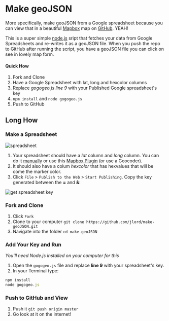 # Make geoJSON

More specifically, make geoJSON from a Google spreadsheet because you can view that in a beautiful [Mapbox](http://www.mapbox.com) map on [GitHub](https://github.com/blog/1528-there-s-a-map-for-that). YEAH!

This is a super simple [node.js](http://www.nodejs.org) sript that fetches your data from Google Spreadsheets and re-writes it as a geoJSON file. When you push the repo to GitHub after running the script, you have a geoJSON file you can click on see in lovely map form.

#### Quick How

1. Fork and Clone
2. Have a Google Spreadsheet with lat, long and hexcolor columns
3. Replace _gogogeo.js line 9_ with your Published Google spreadsheet's key
4. `npm install` and `node gogogeo.js`
5. Push to GitHub

## Long How

### Make a Spreadsheet

![spreadsheet](http://cl.ly/image/0G2l322I3R0E/Screen%20Shot%202013-06-14%20at%2012.03.22%20AM.png)

1. Your spreadsheet should have a _lat_ column and _long_ column. You can do it [manually](http://www.latlong.net/) or use this [Mapbox Plugin](http://mapbox.com/tilemill/docs/guides/google-docs/#geocoding) (or use a Geocoder).
2. It should also have a colum _hexcolor_ that has hexvalues that will be come the marker color.
3. Click `File` > `Publish to the Web` > `Start Publishing`. Copy the key generated between the **=** and **&**:

![get spreadsheet key](https://raw.github.com/jllord/sheetsee-cache/master/img/key.png)

### Fork and Clone

1. Click `Fork`
2. Clone to your computer `git clone https://github.com/jlord/make-geoJSON.git`
3. Navigate into the folder `cd make-geoJSON`

### Add Your Key and Run

_You'll need Node.js installed on your computer for this_

1. Open the `gogogeo.js` file and replace **line 9** with your spreadsheet's key.
2. In your Terminal type:

```javascript
npm install
node gogogeo.js
```

### Push to GitHub and View

1. Push it `git push origin master`
2. Go look at it on the internet! 
